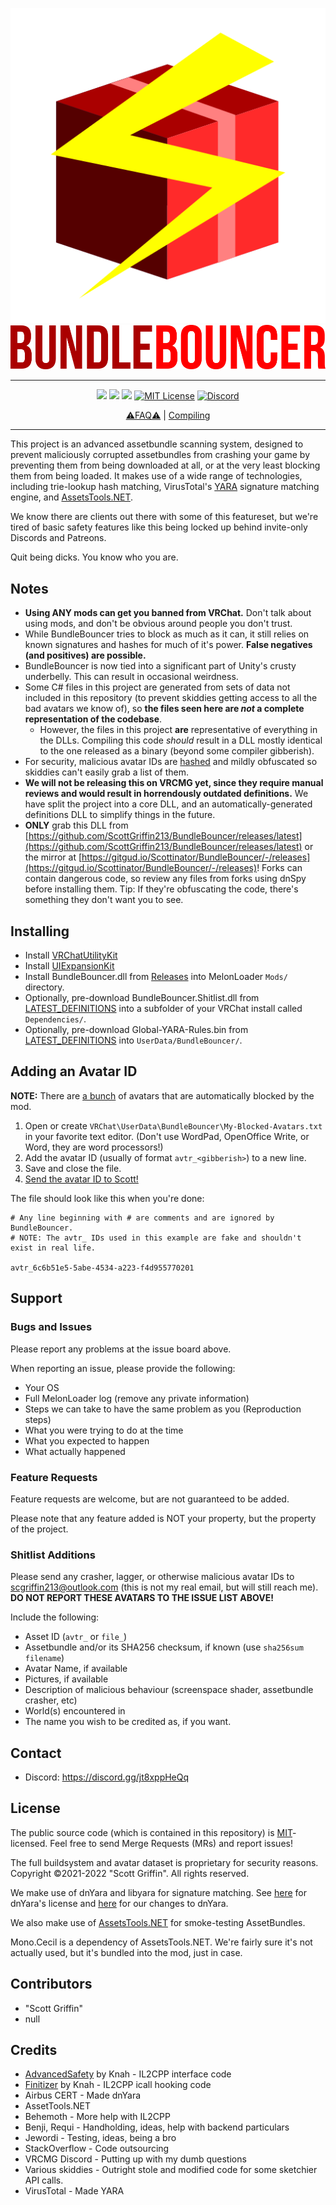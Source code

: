 <p align="center">
  <a href="#"><img src="https://github.com/ScottGriffin213/BundleBouncer/raw/main/BundleBouncer/images/png/BundleBouncer-512.png"></a>
  <a href="#"><img src="https://github.com/ScottGriffin213/BundleBouncer/raw/main/BundleBouncer/images/png/BundleBouncer-text.png"></a>
</p>

---

<p align="center">
	<a href="https://github.com/ScottGriffin213/BundleBouncer/releases/latest"><img src="https://img.shields.io/github/v/release/ScottGriffin213/BundleBouncer?label=latest&style=for-the-badge"></a>
	<a href="https://github.com/ScottGriffin213/BundleBouncer/releases"><img src="https://img.shields.io/github/downloads/ScottGriffin213/BundleBouncer/total.svg?style=for-the-badge"></a>
	<a href="https://github.com/ScottGriffin213/BundleBouncer/graphs/contributors"><img src="https://img.shields.io/github/contributors/ScottGriffin213/BundleBouncer?style=for-the-badge"></a>
	<a href="https://github.com/ScottGriffin213/BundleBouncer/blob/main/LICENSE"><img alt="MIT License" src="https://img.shields.io/badge/license-MIT-green?style=for-the-badge"></a>
	<a href="https://discord.gg/jt8xppHeQq"><img alt="Discord" src="https://img.shields.io/discord/935695835012952085?style=for-the-badge"></a>
</p>

<p align="center">
  <a href="https://github.com/ScottGriffin213/BundleBouncer/wiki/FAQ">⚠️FAQ⚠️</a>
  |
  <a href="https://github.com/ScottGriffin213/BundleBouncer/wiki/Compiling">Compiling</a>
</p>

---

This project is an advanced assetbundle scanning system, designed to prevent maliciously corrupted assetbundles from crashing your game by preventing them from being downloaded at all, or at the very least blocking them from being loaded.  It makes use of a wide range of technologies, including trie-lookup hash matching, VirusTotal's [YARA](http://virustotal.github.io/yara/) signature matching engine, and [AssetsTools.NET](https://github.com/nesrak1/AssetsTools.NET).

We know there are clients out there with some of this featureset, but we're tired of basic safety features like this being locked up behind invite-only Discords and Patreons.

Quit being dicks.  You know who you are.

## Notes

* **Using ANY mods can get you banned from VRChat.** Don't talk about using mods, and don't be obvious around people you don't trust.
* While BundleBouncer tries to block as much as it can, it still relies on known signatures and hashes for much of it's power.  **False negatives (and positives) are possible.**
* BundleBouncer is now tied into a significant part of Unity's crusty underbelly.  This can result in occasional weirdness.
* Some C# files in this project are generated from sets of data not included in this repository (to prevent skiddies getting access to all the bad avatars we know of), so **the files seen here are _not_ a complete representation of the codebase**.
  * However, the files in this project **are** representative of everything in the DLLs. Compiling this code *should* result in a DLL mostly identical to the one released as a binary (beyond some compiler gibberish).
* For security, malicious avatar IDs are [hashed](https://en.wikipedia.org/wiki/Cryptographic_hash_function) and mildly obfuscated so skiddies can't easily grab a list of them.
* **We will not be releasing this on VRCMG yet, since they require manual reviews and would result in horrendously outdated definitions.** We have split the project into a core DLL, and an automatically-generated definitions DLL to simplify things in the future.
* **ONLY** grab this DLL from [https://github.com/ScottGriffin213/BundleBouncer/releases/latest](https://github.com/ScottGriffin213/BundleBouncer/releases/latest) or the mirror at [https://gitgud.io/Scottinator/BundleBouncer/-/releases](https://gitgud.io/Scottinator/BundleBouncer/-/releases)! Forks can contain dangerous code, so review any files from forks using dnSpy before installing them. Tip:  If they're obfuscating the code, there's something they don't want you to see.

## Installing

* Install [VRChatUtilityKit](https://github.com/SleepyVRC/Mods#vrchatutilitykit)
* Install [UIExpansionKit](https://github.com/knah/VRCMods)
* Install BundleBouncer.dll from [Releases](https://github.com/ScottGriffin213/BundleBouncer/releases/latest) into MelonLoader `Mods/` directory.
* Optionally, pre-download BundleBouncer.Shitlist.dll from [LATEST_DEFINITIONS](https://github.com/ScottGriffin213/BundleBouncer/releases/tag/LATEST_DEFINITIONS) into a subfolder of your VRChat install called `Dependencies/`.
* Optionally, pre-download Global-YARA-Rules.bin from [LATEST_DEFINITIONS](https://github.com/ScottGriffin213/BundleBouncer/releases/tag/LATEST_DEFINITIONS) into `UserData/BundleBouncer/`.

## Adding an Avatar ID
**NOTE:** There are [a bunch](https://github.com/ScottGriffin213/BundleBouncer/blob/main/BundleBouncer.Shitlist/ShitlistProvider.cs) of avatars that are automatically blocked by the mod.

1. Open or create `VRChat\UserData\BundleBouncer\My-Blocked-Avatars.txt` in your favorite text editor. (Don't use WordPad, OpenOffice Write, or Word, they are word processors!)
2. Add the avatar ID (usually of format `avtr_<gibberish>`) to a new line.
3. Save and close the file.
4. [Send the avatar ID to Scott!](#shitlist-additions)

The file should look like this when you're done:

```
# Any line beginning with # are comments and are ignored by BundleBouncer.
# NOTE: The avtr_ IDs used in this example are fake and shouldn't exist in real life.

avtr_6c6b51e5-5abe-4534-a223-f4d955770201
```

## Support

### Bugs and Issues

Please report any problems at the issue board above.

When reporting an issue, please provide the following:

* Your OS
* Full MelonLoader log (remove any private information)
* Steps we can take to have the same problem as you (Reproduction steps)
* What you were trying to do at the time
* What you expected to happen
* What actually happened

### Feature Requests

Feature requests are welcome, but are not guaranteed to be added.

Please note that any feature added is NOT your property, but the property of the project.

### Shitlist Additions

Please send any crasher, lagger, or otherwise malicious avatar IDs to scgriffin213@outlook.com (this is not my real email, but will still reach me). **DO NOT REPORT THESE AVATARS TO THE ISSUE LIST ABOVE!**

Include the following:

* Asset ID (`avtr_` or `file_`)
* Assetbundle and/or its SHA256 checksum, if known (use `sha256sum filename`)
* Avatar Name, if available
* Pictures, if available
* Description of malicious behaviour (screenspace shader, assetbundle crasher, etc)
* World(s) encountered in
* The name you wish to be credited as, if you want.

## Contact

* Discord: https://discord.gg/jt8xppHeQq

## License

The public source code (which is contained in this repository) is [MIT](LICENSE)-licensed. Feel free to send Merge Requests (MRs) and report issues!

The full buildsystem and avatar dataset is proprietary for security reasons. Copyright &copy;2021-2022 "Scott Griffin". All rights reserved.

We make use of dnYara and libyara for signature matching.  See [here](legal/dnYARA.LICENSE.txt) for dnYara's license and [here](legal/dnYARA.CHANGES.md) for our changes to dnYara.

We also make use of [AssetsTools.NET](https://github.com/nesrak1/AssetsTools.NET) for smoke-testing AssetBundles.

Mono.Cecil is a dependency of AssetsTools.NET. We're fairly sure it's not actually used, but it's bundled into the mod, just in case.
## Contributors

* "Scott Griffin"
* null

## Credits

* [AdvancedSafety](https://github.com/knah/VRCMods/tree/master/AdvancedSafety) by Knah - IL2CPP interface code
* [Finitizer](https://github.com/knah/VRCMods/tree/master/Finitizer) by Knah - IL2CPP icall hooking code
* Airbus CERT - Made dnYara
* AssetTools.NET
* Behemoth - More help with IL2CPP
* Benji, Requi - Handholding, ideas, help with backend particulars
* Jewordi - Testing, ideas, being a bro
* StackOverflow - Code outsourcing
* VRCMG Discord - Putting up with my dumb questions
* Various skiddies - Outright stole and modified code for some sketchier API calls.
* VirusTotal - Made YARA
